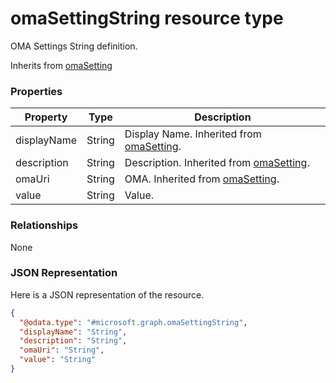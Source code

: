 # omaSettingString resource type

OMA Settings String definition.

Inherits from [omaSetting](omaSetting.md)

### Properties
|Property|Type|Description|
|---|---|---|
|displayName|String|Display Name. Inherited from [omaSetting](omaSetting.md).|
|description|String|Description. Inherited from [omaSetting](omaSetting.md).|
|omaUri|String|OMA. Inherited from [omaSetting](omaSetting.md).|
|value|String|Value.|

### Relationships
None
### JSON Representation
Here is a JSON representation of the resource.
<!-- {
  "blockType": "resource",
  "keyProperty": "id",
  "@odata.type": "microsoft.graph.omaSettingString"
}
-->
```json
{
  "@odata.type": "#microsoft.graph.omaSettingString",
  "displayName": "String",
  "description": "String",
  "omaUri": "String",
  "value": "String"
}
```

